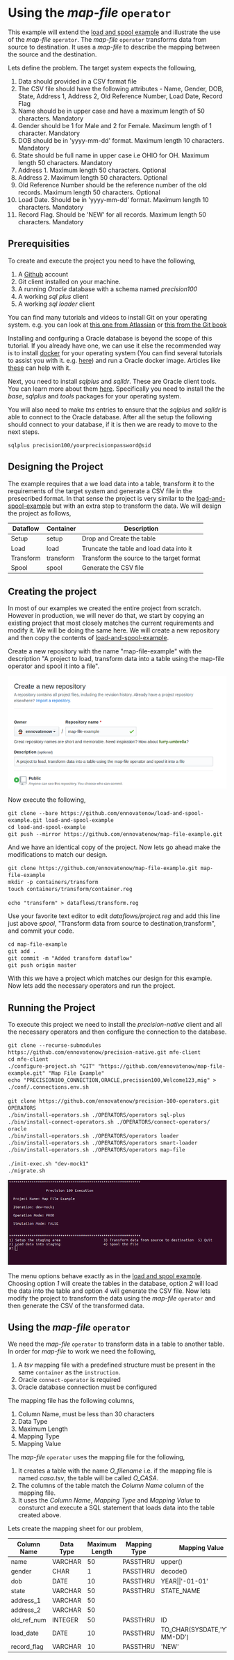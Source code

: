 # Using the *map-file* `operator`
This example will extend the [load and spool example](./load-and-spool.md) and illustrate the use of the *map-file* `operator`. The *map-file* `operator` transforms data from source to destination. It uses a *map-file* to describe the mapping between the source and the destination. 

Lets define the problem. The target system expects the following,
1. Data should provided in a CSV format file
2. The CSV file should have the following attributes - Name, Gender, DOB, State, Address 1, Address 2, Old Reference Number, Load Date, Record Flag
3. Name should be in upper case and have a maximum length of 50 characters. Mandatory
4. Gender should be 1 for Male and 2 for Female. Maximum length of 1 character. Mandatory
5. DOB should be in 'yyyy-mm-dd' format. Maximum length 10 characters. Mandatory
6. State should be full name in upper case i.e OHIO for OH. Maximum length 50 characters. Mandatory
7. Address 1. Maximum length 50 characters. Optional
8. Address 2. Maximum length 50 characters. Optional
9. Old Reference Number should be the reference number of the old records. Maximum length 50 characters. Optional
10. Load Date. Should be in 'yyyy-mm-dd' format. Maximum length 10 characters. Mandatory
11. Record Flag. Should be 'NEW' for all records. Maximum length 50 characters. Mandatory

## Prerequisities
To create and execute the project you need to have the following,

1. A [Github](https://www.github.com) account
2. Git client installed on your machine.
3. A running *Oracle* database with a schema named *precision100*
4. A working *sql plus* client
5. A working *sql loader* client

You can find many tutorials and videos to install Git on your operating system. e.g. you can look at [this one from Atlassian](https://www.atlassian.com/git/tutorials/install-git) or [this from the Git book](https://git-scm.com/book/en/v2/Getting-Started-Installing-Git)

Installing and confguring a Oracle database is beyond the scope of this tutorial. If you already have one, we can use it else the recommended way is to install [docker](https://docs.docker.com) for your operating system (You can find several tutorials to assist you with it. e.g. [here](https://docs.docker.com/)) and run a Oracle docker image. Articles like [these](https://sqlmaria.com/2017/04/27/oracle-database-12c-now-available-on-docker/) can help with it.

Next, you need to install *sqlplus* and *sqlldr*. These are Oracle client tools. You can learn more about them [here](https://www.oracle.com/technetwork/database/database-technologies/instant-client/overview/index.html). Specifically you need to install the the *base*, *sqlplus* and *tools* packages for your operating system.

You will also need to make *tns* entries to ensure that the *sqlplus* and *sqlldr* is able to connect to the Oracle database. After all the setup the following should connect to your database, if it is then we are ready to move to the next steps.

```
sqlplus precision100/yourprecisionpassword@sid
```

## Designing the Project
The example requires that a we load data into a table, transform it to the requirements of the target system and generate a CSV file in the presecribed format. In that sense the project is very similar to the [load-and-spool-example](./load-and-spool.md) but with an extra step to transform the data. We will design the project as follows,


| Dataflow | Container | Description |
|----------|-----------|-------------|
| Setup | setup | Drop and Create the table |
| Load | load | Truncate the table and load data into it |
| Transform | transform | Transform the source to the target format |
| Spool | spool | Generate the CSV file |

## Creating the project
In most of our examples we created the entire project from scratch. However in production, we will never do that, we start by copying an existing project that most closely matches the current requirements and modify it. We will be doing the same here. We will create a new repository and then copy the contents of [load-and-spool-example](./load-and-spool.md). 

Create a new repository with the name "map-file-example" with the description "A project to load, transform data into a table using the map-file operator and spool it into a file".

![Create the map-file-example repository](./images/map-file-example-repository.png)

Now execute the following,

```
git clone --bare https://github.com/ennovatenow/load-and-spool-example.git load-and-spool-example
cd load-and-spool-example
git push --mirror https://github.com/ennovatenow/map-file-example.git
```

And we have an identical copy of the project. Now lets go ahead make the modifications to match our design.

```
git clone https://github.com/ennovatenow/map-file-example.git map-file-example
mkdir -p containers/transform
touch containers/transform/container.reg

echo "transform" > dataflows/transform.reg
```

Use your favorite text editor to edit *dataflows/project.reg* and add this line just above *spool*, "Transform data from source to destination,transform", and commit your code.

```
cd map-file-example
git add .
git commit -m "Added transform dataflow"
git push origin master
```

With this we have a project which matches our design for this example. Now lets add the necessary operators and run the project.

## Running the Project
To execute this project we need to install the *precision-native* client and all the necessary operators and then configure the connection to the database.
 
```
git clone --recurse-submodules https://github.com/ennovatenow/precision-native.git mfe-client
cd mfe-client
./configure-project.sh "GIT" "https://github.com/ennovatenow/map-file-example.git" "Map File Example"
echo "PRECISION100_CONNECTION,ORACLE,precision100,Welcome123,mig" > ./conf/.connections.env.sh

git clone https://github.com/ennovatenow/precision-100-operators.git OPERATORS
./bin/install-operators.sh ./OPERATORS/operators sql-plus
./bin/install-connect-operators.sh ./OPERATORS/connect-operators/ oracle
./bin/install-operators.sh ./OPERATORS/operators loader
./bin/install-operators.sh ./OPERATORS/operators smart-loader
./bin/install-operators.sh ./OPERATORS/operators map-file

./init-exec.sh "dev-mock1"
./migrate.sh
```

![The map file example menu](./images/map-file-example-menu.png)

The menu options behave exactly as in the  [load and spool example](load-and-spool.md). Choosing option *1* will create the tables in the database, option *2* will load the data into the table and option *4* will generate the CSV file. Now lets modify the project to transform the data using the *map-file* `operator` and then generate the CSV of the transformed data.


## Using the *map-file* `operator`
We need the *map-file* `operator` to transform data in a table to another table. In order for *map-file* to work we need the following,

1. A *tsv* mapping file with a predefined structure must be present in the same `container` as the `instruction`.
2. Oracle `connect-operator` is required
3. Oracle database connection must be configured

The mapping file has the following columns,
1. Column Name, must be less than 30 characters
2. Data Type
3. Maximum Length
4. Mapping Type
5. Mapping Value

The *map-file* `operator` uses the mapping file for the following,
1. It creates a table with the name *O_filename* i.e. if the mapping file is named *casa.tsv*, the table will be called *O_CASA*.
2. The columns of the table match the *Column Name* column of the mapping file.
3. It uses the *Column Name*, *Mapping Type* and *Mapping Value* to consturct and execute a SQL statement that loads data into the table created above.

Lets create the mapping sheet for our problem,

| Column Name | Data Type | Maximum Length | Mapping Type | Mapping Value |
|-------------|-----------|----------------|--------------|---------------|
| name | VARCHAR | 50 | PASSTHRU | upper() |
| gender | CHAR | 1 | PASSTHRU | decode() |
| dob | DATE | 10 | PASSTHRU | YEAR\|\|'-01-01' |
| state | VARCHAR | 50 | PASSTHRU | STATE_NAME |
| address_1 | VARCHAR | 50 | | |
| address_2 | VARCHAR | 50 | | |
| old_ref_num | INTEGER | 50 | PASSTHRU | ID |
| load_date | DATE | 10 | PASSTHRU | TO_CHAR(SYSDATE,'YYYY-MM-DD') |
| record_flag | VARCHAR | 10 | PASSTHRU | 'NEW'  |


